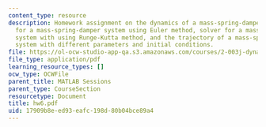 ```yaml
---
content_type: resource
description: Homework assignment on the dynamics of a mass-spring-damper system, solver
  for a mass-spring-damper system using Euler method, solver for a mass-spring-damper
  system with using Runge-Kutta method, and the trajectory of a mass-spring-damper
  system with different parameters and initial conditions.
file: https://ol-ocw-studio-app-qa.s3.amazonaws.com/courses/2-003j-dynamics-and-control-i-fall-2007/17909b8eed93eafc198d80b04bce89a4_hw6.pdf
file_type: application/pdf
learning_resource_types: []
ocw_type: OCWFile
parent_title: MATLAB Sessions
parent_type: CourseSection
resourcetype: Document
title: hw6.pdf
uid: 17909b8e-ed93-eafc-198d-80b04bce89a4
---
```


